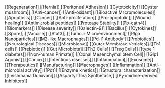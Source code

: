 [[Regeneration]]
[[Hernia]]
[[Peritoneal Adhesion]]
[[Cytotoxicity]]
[[Oyster mushroom]]
[[Anti-cancer]]
[[Anti-oxidant]]
[[Bioactive Macromolecules]]
[[Apoptosis]]
[[Cancer]]
[[Anti-proliferation]]
[[Pro-apoptotic]]
[[Wound healing]]
[[Antimicrobial peptides]]
[[Protease Stability]]
[[Pb-cath4]]
[[Biomarkers]]
[[Disease severity]]
[[Galectin-9]]
[[Bacillus]]
[[Cytokines]]
[[Spore]]
[[Vaccine]]
[[Stat3]]
[[Tumour Microenvironment]]
[[Plga Nanoparticles]]
[[M2-like Macrophages]]
[[Pd-l1 Antibody]]
[[Probiotics]]
[[Neurological Diseases]]
[[Microbiome]]
[[Outer Membrane Vesicles]]
[[Th1 cells]]
[[Prebiotics]]
[[Gut Microbiota]]
[[Th2 Cells]]
[[Treg Cells]]
[[type 1 diabetes]]
[[Non-human Primate]]
[[Clonal Mesenchymal Stem Cell]]
[[Glp1 Agonist]]
[[Cancer]]
[[Infectious diseases]]
[[Inflammation]]
[[Exosome]]
[[Therapeutics]]
[[Manufacturing]]
[[Macrophages]]
[[Inflammation]]
[[Anti-microbial activity]]
[[Pdt]]
[[Enzyme kinetics]]
[[Structural characterization]]
[[Leishmania Donovani]]
[[Aspartyl Trna Synthetase]]
[[Pyrimidine-derived Inhibitors]]
